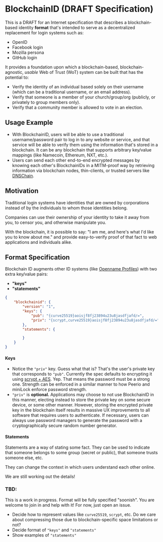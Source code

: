 # BlockchainID (DRAFT Specification)

This is a DRAFT for an Internet specification that describes a blockchain-based identity __format__ that's intended to serve as a decentralized replacement for login systems such as:

- OpenID
- Facebook login
- Mozilla persona
- GitHub login

It provides a foundation upon which a blockchain-based, blockchain-agnostic, *usable* Web of Trust (WoT) system can be built that has the potential to:

- Verify the identity of an individual based solely on their username (which can be a traditional username, or an email address).
- Verify that someone is a member of your church/group/org (publicly, or privately to group members only).
- Verify that a community member is allowed to vote in an election.

## Usage Example

- With BlockchainID, users will be able to use a traditional username/password pair to log in to any website or service, and that service will be able to verify them using the information that's stored in a blockchain. It can be any blockchain that supports arbitrary key/value mappings (like Namecoin, Ethereum, NXT, etc.).
- Users can send each other end-to-end encrypted messages by knowing each other's BlockchainIDs in a MITM-proof way by retrieving information via blockchain nodes, thin-clients, or trusted servers like [DNSChain](https://github.com/okTurtles/dnschain).

## Motivation

Traditional login systems have identities that are owned by corporations instead of by the individuals to whom those identities belong.

Companies can use their ownership of your identity to take it away from you, to censor you, and otherwise manipulate you.

With the blockchain, it is possible to say: "I am me, and here's what I'd like you to know about me." and provide easy-to-verify proof of that fact to web applications and individuals alike.

## Format Specification

Blockchain ID augments other ID systems (like [Openname Profiles](https://github.com/openname/openname-specifications)) with two extra key/value pairs:

- __"keys"__
- __"statements"__

```json
{
    "blockchainid": {
        "version": "1",
        "keys": {
            "pub": "{curve25519}aoisjf8fj23894u23u8jasdfjafd/=",
            "priv": "{scrypt,curve25519}aoisjf8fj23894u23u8jasdfjafd/="
        },
        "statements": {

        }
    }
}
```

#### Keys

- Notice the `"priv"` key. Guess what that is? That's the user's private key that corresponds to `"pub"`. Currently the spec defaults to encrypting it using [scrypt + AES](https://www.tarsnap.com/scrypt.html). Yep. That means the password must be a strong one. Strength can be enforced in a similar manner to how Peerio and miniLock enforce password strength.
- `"priv"` is __optional.__ Applications may choose to not use BlockchainID in this manner, electing instead to store the private key on some secure device, or some other manner. However, storing the encrypted private key in the blockchain itself results in massive UX improvements to all software that requires users to authenticate. If necessary, users can always use password managers to generate the password with a cryptographically secure random number generator.

#### Statements

Statements are a way of stating some fact. They can be used to indicate that someone belongs to some group (secret or public), that someone trusts someone else, etc.

They can change the context in which users understand each other online.

We are still working out the details!

### TBD:

This is a work in progress. Format will be fully specified "soonish". You are welcome to join in and help with it! For now, just open an issue.

- Decide how to represent values like `curve25519`, `scrypt`, etc. Do we care about compressing those due to blockchain-specific space limitations or not?
- Decide format of `"keys"` and `"statements"`
- Show examples of `"statements"`